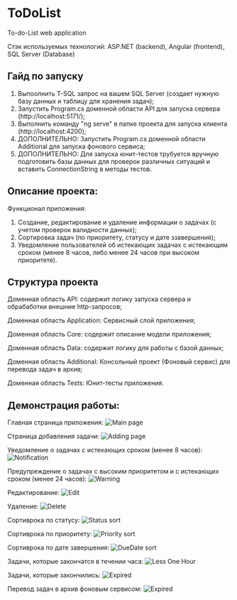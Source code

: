 # ToDoList
To-do-List web application

Стэк используемых технологий: ASP.NET (backend), Angular (frontend), SQL Server (Database)

## Гайд по запуску
1. Выпоолнить T-SQL запрос на вашем SQL Server (создает нужную базу данных и таблицу для хранения задач);
2. Запустить Program.cs доменной области API для запуска сервера (http://localhost:5171/);
3. Выполнить команду "ng serve" в папке проекта для запуска клиента (http://localhost:4200);
4. ДОПОЛНИТЕЛЬНО: Запустить Program.cs доменной области Additional для запуска фонового сервиса;
5. ДОПОЛНИТЕЛЬНО: Для запуска юнит-тестов трубуется вручную подготовить базы данных для проверок различных ситуаций и вставить ConnectionString в методы тестов. 

## Описание проекта:
Функционал приложения:
1. Создание, редактирование и удаление информации о задачах (с учетом проверок валидности данных);
2. Cортировка задач (по приоритету, статусу и дате ззавершения);
3. Уведомление пользователей об истекающих задачах с истекающим сроком (менее 8 часов, либо менее 24 часов при высоком приоритете).

## Структура проекта
Доменная область API: содержит логику запуска сервера и обрабаботки внешние http-запросов;

Доменная область Application: Сервисный слой приложения;

Доменная область Core: содержит описание модели приложения;

Доменная область Data: содержит логику для работы с базой данных; 

Доменная область Additional: Консольный проект (Фоновый сервис) для перевода задач в архив;

Доменная область Tests: Юнит-тесты приложения.

## Демонстрация работы:
Главная страница приложения:
![Main page](images/main.png "Main page")

Страница добавления задачи:
![Adding page](images/adding.png "Adding page")

Уведомление о задачах с истекающих сроком (менее 8 часов):
![Notification](images/notification.png "Notification")

Предупреждение о задачах с высоким приоритетом и с истекающих сроком (менее 24 часов):
![Warning](images/warning.png "Warning")

Редактирование:
![Edit](images/editing.png "Edit")

Удаление:
![Delete](images/deleting.png "Delete")

Сортиврока по статусу:
![Status sort](images/sortingbystatus.png "Status")

Сортиврока по приоритету:
![Priority sort](images/sortingbypriority.png "Priority")

Сортиврока по дате завершения:
![DueDate sort](images/sortingbyduedate.png "DueDate")

Задачи, которые закончатся в течении часа:
![Less One Hour](images/lessonehour.png "LessOneHour")

Задачи, которые закончились:
![Expired](images/expired.png "Expired")

Перевод задач в архив фоновым сервисом:
![Expired](images/backgroundapp.png "Background service")
